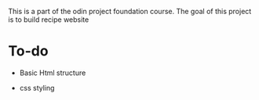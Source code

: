 This is a part of the odin project foundation course. The goal of this project is to build recipe website

# To-do

- Basic Html structure

- css styling

